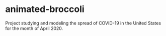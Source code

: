 # animated-broccoli
Project studying and modeling the spread of COVID-19 in the United States for the month of April 2020.
